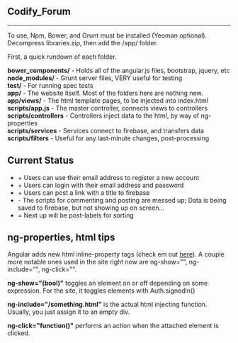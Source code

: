 <h2>Codify_Forum</h2>
<hr/>
<p>To use, Npm, Bower, and Grunt must be installed (Yeoman optional). Decompress libraries.zip, then add the /app/ folder. 

First, a quick rundown of each folder.</p>

 <b>bower_components/</b>     -   Holds all of the angular.js files, bootstrap, jquery, etc<br/>
 <b>node_modules/</b>         -   Grunt server files, VERY useful for testing<br/>
 <b>test/</b>                 -   For running spec tests<br/>
 <b>app/</b>                  -   The website itself. Most of the folders here are nothing new.<br/>
 <b>app/views/</b>            -   The html template pages, to be injected into index.html<br/>
 <b>scripts/app.js</b>        -   The master controller, connects views to controllers<br/>
 <b>scripts/controllers</b>   -   Controllers inject data to the html, by way of ng-properties<br/>
 <b>scripts/services</b>      -   Services connect to firebase, and transfers data<br/>
 <b>scripts/filters</b>       -   Useful for any last-minute changes, post-processing<br/>
 
 
 <h2>Current Status</h2>
 <ul>
 <li>+ Users can use their email address to register a new account</li>
 <li>+ Users can login with their email address and password</li>
 <li>+ Users can post a link with a title to firebase</li>
 <li>- The scripts for commenting and posting are messed up; Data is being saved to firebase, but not showing up on screen...</li>
 <li>= Next up will be post-labels for sorting</li>
 </ul>
 
 
 <h2>ng-properties, html tips</h2>
  <p>Angular adds new html inline-property tags (check em out <a href="https://docs.angularjs.org/api/ng/directive">here</a>). A couple more notable ones used in the site right now are ng-show="", ng-include="", ng-click="". </p>
  
 <b>ng-show="(bool)"</b> toggles an element on or off depending on some expression. For the site, it toggles elements with Auth.signedIn()
 
 <b>ng-include="/something.html"</b> is the actual html injecting function. Usually, you just assign it to an empty div.
 
 <b>ng-click="function()"</b> performs an action when the attached element is clicked. 
